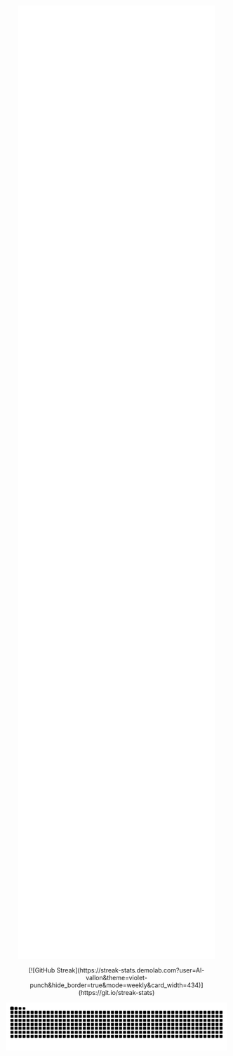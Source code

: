  <p align="center">
  <img src="https://raw.githubusercontent.com/Al-vallon/Al-vallon/main/github-metrics.svg" alt="GitHub Metrics" width="450" />
</p>

<div align="center">
[![GitHub Streak](https://streak-stats.demolab.com?user=Al-vallon&theme=violet-punch&hide_border=true&mode=weekly&card_width=434)](https://git.io/streak-stats)
<div>




<p align="center">
<img src="https://github.com/Al-vallon/Al-vallon/blob/output/snake.svg" alt="Snake animation" />
</p>
